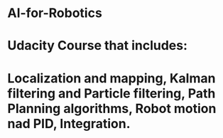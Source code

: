 # AI-for-Robotics
# Udacity Course that includes:
# Localization and mapping, Kalman filtering and Particle filtering, Path Planning algorithms, Robot motion nad PID, Integration.
